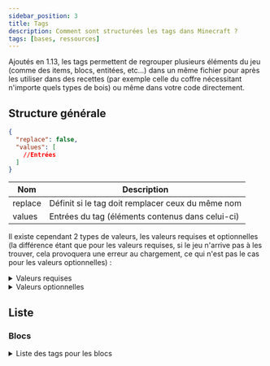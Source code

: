 ```yaml
---
sidebar_position: 3
title: Tags
description: Comment sont structurées les tags dans Minecraft ?
tags: [bases, ressources]
---
```


Ajoutés en 1.13, les tags permettent de regrouper plusieurs éléments du jeu (comme des items, blocs, entitées, etc...) dans un même fichier pour après les utiliser dans des recettes (par exemple celle du coffre nécessitant n'importe quels types de bois) ou même dans votre code directement.

## Structure générale

```json
{
  "replace": false,
  "values": [
    //Entrées
  ]
}
```

| Nom     | Description                                       |
|---------|---------------------------------------------------|
| replace | Définit si le tag doit remplacer ceux du même nom |
| values  | Entrées du tag (éléments contenus dans celui-ci)  |

Il existe cependant 2 types de valeurs, les valeurs requises et optionnelles (la différence étant que pour les valeurs requises, si le jeu n'arrive pas à les trouver, cela provoquera une erreur au chargement, ce qui n'est pas le cas pour les valeurs optionnelles) :
<details>
  <summary>Valeurs requises</summary>

Celle-ci peuvent prendre 2 valeurs, soit un identifiant faisant référence à un élément du jeu, soit un identifiant faisant référence à un tag (précédé d'un `#`).

```json
"minecraft:diamond_block"
```

```json
"#minecraft:stone_bricks"
```
  
</details>

<details>
  <summary>Valeurs optionnelles</summary>

Celle-ci peuvent prendre 2 valeurs au niveau du champ `ìd`, soit un identifiant faisant référence à un élément du jeu, soit un identifiant faisant référence à un tag (précédé d'un `#`). Le champ `required` permet quant à lui de définir si l'entrée est requise ou non (dans le cas d'une entrée optionnelle il faudrat le définir sur `false`).

```json
{
  "id": "minecraft:diamond_block",
  "required": false
}
```

```json
{
  "id": "#minecraft:stone_bricks",
  "required": false
}
```

</details>

## Liste

### Blocs

<details>
<summary>Liste des tags pour les blocs</summary>

| Identifiant                                | Description                                                                                    |
|--------------------------------------------|------------------------------------------------------------------------------------------------|
| `mineable/axe`                             | Liste des blocs pouvant être miné efficacement avec une hache                                  |
| `mineable/hoe`                             | Liste des blocs pouvant être miné efficacement avec faux                                       |
| `mineable/pickaxe`                         | Liste des blocs pouvant être miné efficacement avec pioche                                     |
| `mineable/shovel`                          | Liste des blocs pouvant être miné efficacement avec pelle                                      |
| `acacia_logs`                              | Liste des blocs                                                                                |
| `animals_spawnable_on`                     | Liste des blocs sur lesquels les animaux peuvent apparaitre                                    |
| `anvil`                                    | Liste des blocs                                                                                |
| `axolotls_spawnable_on`                    | Liste des blocs sur lesquels les axolotls peuvent apparaitre                                   |
| `azalea_grows_on`                          | Liste des blocs                                                                                |
| `azalea_root_replaceable`                  | Liste des blocs                                                                                |
| `bamboo_plantable_on`                      | Liste des blocs                                                                                |
| `banners`                                  | Liste des blocs                                                                                |
| `base_stone_nether`                        | Liste des blocs                                                                                |
| `base_stone_overworld`                     | Liste des blocs                                                                                |
| `beacon_base_blocks`                       | Liste des blocs                                                                                |
| `beds`                                     | Liste des blocs                                                                                |
| `beehives`                                 | Liste des blocs                                                                                |
| `bee_growables`                            | Liste des blocs                                                                                |
| `big_dripleaf_placeable`                   | Liste des blocs                                                                                |
| `birch_logs`                               | Liste des blocs                                                                                |
| `buttons`                                  | Liste des blocs                                                                                |
| `campfires`                                | Liste des blocs                                                                                |
| `candles`                                  | Liste des blocs                                                                                |
| `candle_cakes`                             | Liste des blocs                                                                                |
| `carpets`                                  | Liste des blocs                                                                                |
| `cauldrons`                                | Liste des blocs                                                                                |
| `cave_vines`                               | Liste des blocs                                                                                |
| `climbable`                                | Liste des blocs                                                                                |
| `coal_ores`                                | Liste des blocs                                                                                |
| `copper_ores`                              | Liste des blocs                                                                                |
| `corals`                                   | Liste des blocs                                                                                |
| `coral_blocks`                             | Liste des blocs                                                                                |
| `coral_plants`                             | Liste des blocs                                                                                |
| `crimson_stems`                            | Liste des blocs                                                                                |
| `crops`                                    | Liste des blocs                                                                                |
| `crystal_sound_blocks`                     | Liste des blocs                                                                                |
| `dark_oak_logs`                            | Liste des blocs                                                                                |
| `deepslate_ore_replaceables`               | Liste des blocs pouvant être remplacés par des minerais des profondeurs                        |
| `diamond_ores`                             | Liste des blocs                                                                                |
| `dirt`                                     | Liste des blocs                                                                                |
| `doors`                                    | Liste des blocs                                                                                |
| `dragon_immune`                            | Liste des blocs                                                                                |
| `dripstone_replaceable_blocks`             | Liste des blocs                                                                                |
| `emerald_ores`                             | Liste des blocs                                                                                |
| `enderman_holdable`                        | Liste des blocs                                                                                |
| `fall_damage_resetting`                    | Liste des blocs                                                                                |
| `features_cannot_replace`                  | Liste des blocs                                                                                |
| `fences`                                   | Liste des blocs                                                                                |
| `fence_gates`                              | Liste des blocs                                                                                |
| `fire`                                     | Liste des blocs                                                                                |
| `flowers`                                  | Liste des blocs                                                                                |
| `flower_pots`                              | Liste des blocs                                                                                |
| `foxes_spawnable_on`                       | Liste des blocs sur lesquels les loups peuvent apparaitre                                      |
| `geode_invalid_blocks`                     | Liste des blocs                                                                                |
| `goats_spawnable_on`                       | Liste des blocs sur lesquels les chèvres peuvent apparaitre                                    |
| `gold_ores`                                | Liste des blocs                                                                                |
| `guarded_by_piglins`                       | Liste des blocs                                                                                |
| `hoglin_repellents`                        | Liste des blocs                                                                                |
| `ice`                                      | Liste des blocs                                                                                |
| `impermeable`                              | Liste des blocs                                                                                |
| `infiniburn_end`                           | Liste des blocs                                                                                |
| `infiniburn_nether`                        | Liste des blocs                                                                                |
| `infiniburn_overworld`                     | Liste des blocs                                                                                |
| `inside_step_sound_blocks`                 | Liste des blocs                                                                                |
| `iron_ores`                                | Liste des blocs                                                                                |
| `jungle_logs`                              | Liste des blocs                                                                                |
| `lapis_ores`                               | Liste des blocs                                                                                |
| `lava_pool_stone_cannot_replace`           | Liste des blocs                                                                                |
| `leaves`                                   | Liste des blocs                                                                                |
| `logs`                                     | Liste des blocs                                                                                |
| `logs_that_burn`                           | Liste des blocs                                                                                |
| `lush_ground_replaceable`                  | Liste des blocs                                                                                |
| `mooshrooms_spawnable_on`                  | Liste des blocs sur lesquels les vaches champignon peuvent apparaitre                          |
| `moss_replaceable`                         | Liste des blocs                                                                                |
| `mushroom_grow_block`                      | Liste des blocs                                                                                |
| `needs_diamond_tool`                       | Liste des blocs nécessitant un outil en diamant pour être récolté                              |
| `needs_iron_tool`                          | Liste des blocs nécessitant un outil en fer pour être récolté                                  |
| `needs_stone_tool`                         | Liste des blocs nécessitant un outil en pierre pour être récolté                               |
| `non_flammable_wood`                       | Liste des blocs                                                                                |
| `nylium`                                   | Liste des blocs                                                                                |
| `oak_logs`                                 | Liste des blocs                                                                                |
| `occludes_vibration_signals`               | Liste des blocs                                                                                |
| `parrots_spawnable_on`                     | Liste des blocs sur lesquels les perroquets peuvent apparaitre                                 |
| `piglin_repellents`                        | Liste des blocs                                                                                |
| `planks`                                   | Liste des blocs                                                                                |
| `polar_bears_spawnable_on_in_frozen_ocean` | Liste des blocs sur lesquels les ours polaires peuvent apparaitre dans des biomes d'océan gelé |
| `portals`                                  | Liste des blocs                                                                                |
| `pressure_plates`                          | Liste des blocs                                                                                |
| `prevent_mob_spawning_inside`              | Liste des blocs                                                                                |
| `rabbits_spawnable_on`                     | Liste des blocs sur lesquels les lapins peuvent apparaitre                                     |
| `rails`                                    | Liste des blocs                                                                                |
| `redstone_ores`                            | Liste des blocs                                                                                |
| `replaceable_plants`                       | Liste des blocs                                                                                |
| `sand`                                     | Liste des blocs                                                                                |
| `saplings`                                 | Liste des blocs                                                                                |
| `shulker_boxes`                            | Liste des blocs                                                                                |
| `signs`                                    | Liste des blocs                                                                                |
| `slabs`                                    | Liste des blocs                                                                                |
| `small_dripleaf_placeable`                 | Liste des blocs                                                                                |
| `small_flowers`                            | Liste des blocs                                                                                |
| `snow`                                     | Liste des blocs                                                                                |
| `soul_fire_base_blocks`                    | Liste des blocs                                                                                |
| `soul_speed_blocks`                        | Liste des blocs                                                                                |
| `spruce_logs`                              | Liste des blocs                                                                                |
| `stairs`                                   | Liste des blocs                                                                                |
| `standing_signs`                           | Liste des blocs                                                                                |
| `stone_bricks`                             | Liste des blocs                                                                                |
| `stone_ore_replaceables`                   | Liste des blocs pouvant être remplacés par des minerais                                        |
| `stone_pressure_plates`                    | Liste des blocs                                                                                |
| `strider_warm_blocks`                      | Liste des blocs                                                                                |
| `tall_flowers`                             | Liste des blocs                                                                                |
| `terracotta`                               | Liste des blocs                                                                                |
| `trapdoors`                                | Liste des blocs                                                                                |
| `underwater_bonemeals`                     | Liste des blocs                                                                                |
| `unstable_bottom_center`                   | Liste des blocs                                                                                |
| `valid_spawn`                              | Liste des blocs                                                                                |
| `walls`                                    | Liste des blocs                                                                                |
| `wall_corals`                              | Liste des blocs                                                                                |
| `wall_post_override`                       | Liste des blocs                                                                                |
| `wall_signs`                               | Liste des blocs                                                                                |
| `warped_stems`                             | Liste des blocs                                                                                |
| `wart_blocks`                              | Liste des blocs                                                                                |
| `wither_immune`                            | Liste des blocs qui sont immunisés contre les explosions du Wither                             |
| `wither_summon_base_blocks`                | Liste des blocs utilisables pour faire apparaitre le Wither                                    |
| `wolves_spawnable_on`                      | Liste des blocs sur lesquels les loups peuvent apparaitre                                      |
| `wooden_buttons`                           | Liste des blocs                                                                                |
| `wooden_doors`                             | Liste des blocs                                                                                |
| `wooden_fences`                            | Liste des blocs                                                                                |
| `wooden_pressure_plates`                   | Liste des blocs                                                                                |
| `wooden_slabs`                             | Liste des blocs                                                                                |
| `wooden_stairs`                            | Liste des blocs                                                                                |
| `wooden_trapdoors`                         | Liste des blocs                                                                                |
| `wool`                                     | Liste des blocs qui sont des laines                                                            |

</details>
